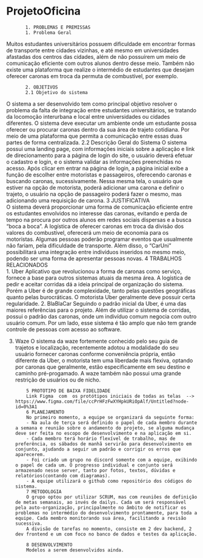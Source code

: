 # ProjetoOficina
 

           1. PROBLEMAS E PREMISSAS 
           1. Problema Geral
Muitos estudantes universitários possuem dificuldade em encontrar formas de transporte entre cidades vizinhas, e até mesmo em universidades afastadas dos centros das cidades, além de não possuírem um meio de comunicação eficiente com outros alunos dentro desse meio. Também não existe uma plataforma que realize o intermédio de estudantes que desejam oferecer caronas em troca da permuta de combustível, por exemplo.

           2. OBJETIVOS  
           2.1 Objetivo do sistema
O sistema a ser desenvolvido tem como principal objetivo resolver o problema da falta de integração entre estudantes universitários, se tratando da locomoção interurbana e local entre universidades ou cidades diferentes. O sistema deve executar um ambiente onde um estudante possa oferecer ou procurar caronas dentro da sua área de trajeto cotidiana. Por meio de uma plataforma que permita a comunicação entre essas duas partes de forma centralizada.
2.2 Descrição Geral do Sistema
O sistema possui uma landing page, com informações iniciais sobre a aplicação e link de direcionamento para a página de login do site, o usuário deverá efetuar o cadastro e login, e o sistema validar as informações preenchidas no acesso. Após clicar em entrar na página de login, a página inicial exibe a função de escolher entre motoristas e passageiros, oferecendo caronas e buscando caronas, sucessivamente. Nessa mesma tela, o usuário que estiver na opção de motorista, poderá adicionar uma carona e definir o trajeto, o usuário na opção de passageiro poderá fazer o mesmo, mas adicionando uma requisição de carona.
           3 JUSTIFICATIVA  
           O sistema deverá proporcionar uma forma de comunicação eficiente entre os estudantes envolvidos no interesse das caronas, evitando e perda de tempo na procura por outros alunos em redes sociais dispersas e a busca “boca a boca”. A logística de oferecer caronas em troca da divisão dos valores do combustível, oferecerá um meio de economia para os motoristas.  Algumas  pessoas poderão programar eventos que usualmente não fariam, pela dificuldade de transporte. Além disso, o “CarUni” possibilitará uma integração entre indivíduos inseridos no mesmo meio, podendo ser uma forma de apresentar pessoas novas. 
           4 TRABALHOS RELACIONADOS  
           1. Uber
           Aplicativo que revolucionou a forma de caronas como serviço, fornece a base para outros sistemas atuais da mesma área. A logística de pedir e aceitar corridas dá a ideia principal de organização do sistema. Porém a Uber é de grande complexidade, tanto pelas questões geográficas quanto pelas burocráticas. O motorista Uber geralmente deve possuir certa regularidade.
           2. BlaBlaCar
           Seguindo o padrão inicial da Uber, é uma das maiores referências para o projeto. Além de utilizar o sistema de corridas, possui o padrão das caronas, onde um indivíduo comum negocia com outro usuário comum. Por um lado, esse sistema é tão amplo que não tem grande controle de pessoas com acesso ao software.

3. Waze
O sistema da waze fortemente conhecido pelo seu guia de trajetos e localização, recentemente adotou  a modalidade do seu usuário fornecer caronas conforme conveniência própria, então diferente da Uber, o motorista tem uma liberdade mais flexiva, optando por caronas que geralmente, estão especificamente em seu destino e caminho pré-progamado. A waze também não possui uma grande restrição de usuários ou de nicho.


           5 PROTÓTIPO DE BAIXA FIDELIDADE  
           Link Figma  com  os protótipos iniciais de todas as telas  -->  https://www.figma.com/file/ccPrHFzFwXYHpkURiOpAlf/Untitled?node-id=0%3A1
           6 PLANEJAMENTO 
           No primeiro momento, a equipe se organizará da seguinte forma:
           - Na aula de terça será definido o papel de cada membro durante a semana e reunião sobre o andamento do projeto, se alguma mudança deve ser feita no escopo de desenvolvimento e na aplicação em si.
           - Cada membro terá horário flexível de trabalho, mas de preferência, os sábados de manhã servirão para desenvolvimento em conjunto, ajudando a seguir um padrão e corrigir os erros que aparecerem.
           - Foi criado um grupo no discord somente com a equipe, exibindo o papel de cada um. O progresso individual e conjunto será armazenado nesse server, tanto por fotos, textos, dúvidas e relatórios(contando com diagramas).
           - A equipe utilizará o github como repositório dos códigos do sistema.
           7 METODOLOGIA 
           O grupo optou por utilizar SCRUM, mas com reuniões de definição de metas semanais, ao invés de dailys. Cada um será responsável pela auto-organização, principalmente no âmbito de notificar os problemas no intermédio do desenvolvimento prontamente, para toda a equipe. Cada membro monitorando sua área, facilitando a revisão sucessiva.
           A divisão de tarefas no momento, consiste em 2 dev backend, 2 dev frontend e um com foco no banco de dados e testes da aplicação.

           8 DESENVOLVIMENTO 
           Modelos a serem desenvolvidos ainda.
           
